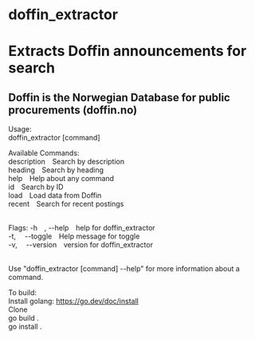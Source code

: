 # doffin_extractor
<h1>Extracts Doffin announcements for search</h1>

<h2>Doffin is the Norwegian Database for public procurements (doffin.no)</h2>

Usage:<br>
  doffin_extractor [command]<br>

Available Commands:<br>
  description&emsp;Search by description<br>
  heading&emsp;Search by heading<br>
  help&emsp;Help about any command<br>
  id&emsp;Search by ID<br>
  load&emsp;Load data from Doffin<br>
  recent&emsp;Search for recent postings<br><br>

Flags:
  -h&emsp;, --help&emsp;help for doffin_extractor<br>
  -t,&emsp; --toggle&emsp;Help message for toggle<br>
  -v,&emsp; --version&emsp;version for doffin_extractor<br><br>

Use "doffin_extractor [command] --help" for more information about a command.

To build:<br>
Install golang: https://go.dev/doc/install<br>
Clone<br>
go build .<br>
go install .<br>


